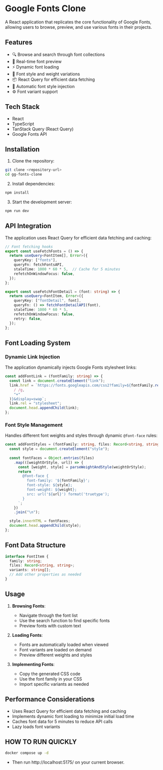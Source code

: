 # Google Fonts Clone

A React application that replicates the core functionality of Google Fonts, allowing users to browse, preview, and use various fonts in their projects.

## Features

- 🔍 Browse and search through font collections
- 👀 Real-time font preview
- ⚡ Dynamic font loading
- 🎨 Font style and weight variations
- 📦 React Query for efficient data fetching
- 🔄 Automatic font style injection
- ⚙️ Font variant support

## Tech Stack

- React
- TypeScript
- TanStack Query (React Query)
- Google Fonts API

## Installation

1. Clone the repository:
```bash
git clone <repository-url>
cd gg-fonts-clone
```

2. Install dependencies:
```bash
npm install
```

3. Start the development server:
```bash
npm run dev
```

## API Integration

The application uses React Query for efficient data fetching and caching:

```typescript
// Font fetching hooks
export const useFetchFonts = () => {
  return useQuery<FontItem[], Error>({
    queryKey: ["fonts"],
    queryFn: fetchFontsAPI,
    staleTime: 1000 * 60 * 5,  // Cache for 5 minutes
    refetchOnWindowFocus: false,
  });
};

export const useFetchFontDetail = (font: string) => {
  return useQuery<FontItem, Error>({
    queryKey: ["fontDetail", font],
    queryFn: () => fetchFontDetailAPI(font),
    staleTime: 1000 * 60 * 5,
    refetchOnWindowFocus: false,
    retry: false,
  });
};
```

## Font Loading System

### Dynamic Link Injection
The application dynamically injects Google Fonts stylesheet links:

```typescript
const addFontLink = (fontFamily: string) => {
  const link = document.createElement("link");
  link.href = `https://fonts.googleapis.com/css2?family=${fontFamily.replace(
    / /g,
    "+"
  )}&display=swap`;
  link.rel = "stylesheet";
  document.head.appendChild(link);
};
```

### Font Style Management
Handles different font weights and styles through dynamic `@font-face` rules:

```typescript
const addFontStyles = (fontFamily: string, files: Record<string, string>) => {
  const style = document.createElement("style");
  
  const fontFaces = Object.entries(files)
    .map(([weightOrStyle, url]) => {
      const [weight, style] = parseWeightAndStyle(weightOrStyle);
      return `
        @font-face {
          font-family: '${fontFamily}';
          font-style: ${style};
          font-weight: ${weight};
          src: url('${url}') format('truetype');
        }
      `;
    })
    .join("\n");

  style.innerHTML = fontFaces;
  document.head.appendChild(style);
};
```

## Font Data Structure

```typescript
interface FontItem {
  family: string;
  files: Record<string, string>;
  variants: string[];
  // Add other properties as needed
}
```

## Usage

1. **Browsing Fonts**:
   - Navigate through the font list
   - Use the search function to find specific fonts
   - Preview fonts with custom text

2. **Loading Fonts**:
   - Fonts are automatically loaded when viewed
   - Font variants are loaded on demand
   - Preview different weights and styles

3. **Implementing Fonts**:
   - Copy the generated CSS code
   - Use the font family in your CSS
   - Import specific variants as needed

## Performance Considerations

- Uses React Query for efficient data fetching and caching
- Implements dynamic font loading to minimize initial load time
- Caches font data for 5 minutes to reduce API calls
- Lazy loads font variants

## HOW TO RUN QUICKLY
```bash
docker compose up -d
```
- Then run http://localhost:5175/ on your current browser.
